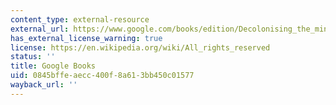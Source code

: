 ```yaml
---
content_type: external-resource
external_url: https://www.google.com/books/edition/Decolonising_the_mind/z60udlv1F_cC?hl=en&gbpv=1
has_external_license_warning: true
license: https://en.wikipedia.org/wiki/All_rights_reserved
status: ''
title: Google Books
uid: 0845bffe-aecc-400f-8a61-3bb450c01577
wayback_url: ''
---
```

